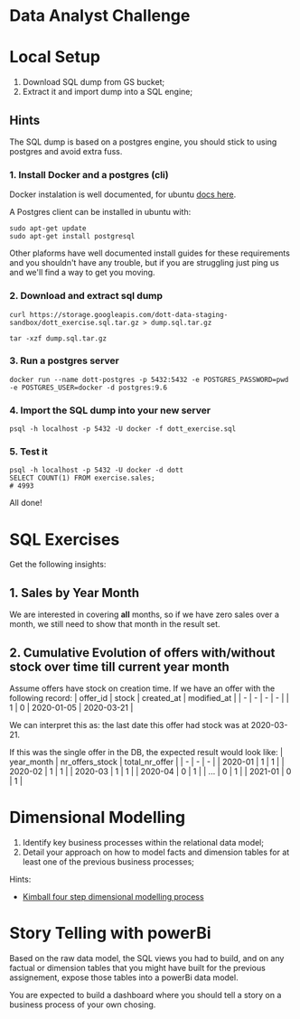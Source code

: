 # Data Analyst Challenge

# Local Setup
1. Download SQL dump from GS bucket;
2. Extract it and import dump into a SQL engine;

## Hints
The SQL dump is based on a postgres engine, you should stick to using postgres and avoid extra fuss.

### 1. Install Docker and a postgres (cli)
Docker instalation is well documented, for ubuntu [docs here](https://docs.docker.com/engine/install/ubuntu/). 

A Postgres client can be installed in ubuntu with:
```
sudo apt-get update
sudo apt-get install postgresql
```

Other plaforms have well documented install guides for these requirements and you shouldn't have any trouble, but if you are struggling just ping us and we'll find a way to get you moving.


### 2. Download and extract sql dump
```
curl https://storage.googleapis.com/dott-data-staging-sandbox/dott_exercise.sql.tar.gz > dump.sql.tar.gz

tar -xzf dump.sql.tar.gz
```

### 3. Run a postgres server
```
docker run --name dott-postgres -p 5432:5432 -e POSTGRES_PASSWORD=pwd -e POSTGRES_USER=docker -d postgres:9.6
```

### 4. Import the SQL dump into your new server
```
psql -h localhost -p 5432 -U docker -f dott_exercise.sql
```

### 5. Test it
```
psql -h localhost -p 5432 -U docker -d dott
SELECT COUNT(1) FROM exercise.sales;
# 4993
```
All done!

# SQL Exercises
Get the following insights:
## 1. Sales by Year Month
We are interested in covering **all** months, so if we have zero sales over a month, we still need to show that month in the result set.

## 2. Cumulative Evolution of offers with/without stock over time till current year month
Assume offers have stock on creation time. If we have an offer with the following record:
| offer_id | stock | created_at | modified_at |
| - | - | - | - |
| 1 | 0 | 2020-01-05 | 2020-03-21 |

We can interpret this as: the last date this offer had stock was at 2020-03-21. 

If this was the single offer in the DB, the expected result would look like:
| year_month | nr_offers_stock | total_nr_offer |
| - | - | - |
| 2020-01 | 1 | 1 |
| 2020-02 | 1 | 1 |
| 2020-03 | 1 | 1 |
| 2020-04 | 0 | 1 |
| ... | 0 | 1 |
| 2021-01 | 0 | 1 |


# Dimensional Modelling
1. Identify key business processes within the relational data model;
2. Detail your approach on how to model facts and dimension tables for at least one of the previous business processes;

Hints: 
- [Kimball four step dimensional modelling process](https://www.kimballgroup.com/data-warehouse-business-intelligence-resources/kimball-techniques/dimensional-modeling-techniques/four-4-step-design-process/)

# Story Telling with powerBi
Based on the raw data model, the SQL views you had to build, and on any factual or dimension tables that you might have built for the previous assignement, expose those tables into a powerBi data model.

You are expected to build a dashboard where you should tell a story on a business process of your own chosing.
